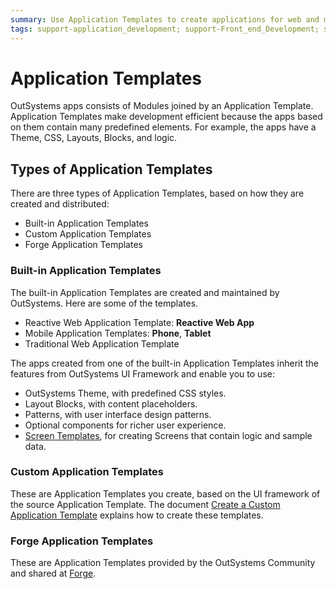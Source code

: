 ```yaml
---
summary: Use Application Templates to create applications for web and mobile.
tags: support-application_development; support-Front_end_Development; support-Front_end_Development-overview; support-Mobile_Apps; support-webapps
---
```


# Application Templates

OutSystems apps consists of Modules joined by an Application Template. Application Templates make development efficient because the apps based on them contain many predefined elements. For example, the apps have a Theme, CSS, Layouts, Blocks, and logic.

## Types of Application Templates

There are three types of Application Templates, based on how they are created and distributed:

* Built-in Application Templates
* Custom Application Templates
* Forge Application Templates

### Built-in Application Templates

The built-in Application Templates are created and maintained by OutSystems. Here are some of the templates.

* Reactive Web Application Template: **Reactive Web App**
* Mobile Application Templates: **Phone**, **Tablet**
* Traditional Web Application Template

The apps created from one of the built-in Application Templates inherit the features from OutSystems UI Framework and enable you to use:

* OutSystems Theme, with predefined CSS styles.
* Layout Blocks, with content placeholders.
* Patterns, with user interface design patterns.
* Optional components for richer user experience.
* [Screen Templates](<../../develop/ui/screen-templates-use/intro.md>), for creating Screens that contain logic and sample data.

### Custom Application Templates

These are Application Templates you create, based on the UI framework of the source Application Template. The document [Create a Custom Application Template](<../ui/reuse/create-a-custom-application-template.md>) explains how to create these templates.

### Forge Application Templates

These are Application Templates provided by the OutSystems Community and shared at [Forge](https://www.outsystems.com/forge/#category=templates).
